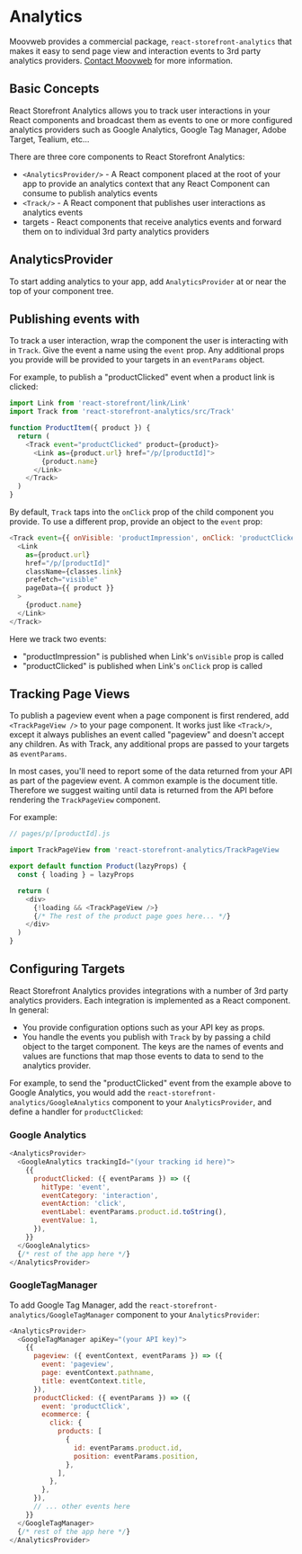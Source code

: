 # Analytics

Moovweb provides a commercial package, `react-storefront-analytics` that makes it easy to send page view and interaction events to 3rd party analytics providers. [Contact Moovweb](https://get.moovweb.com/request-a-demo) for more information.

## Basic Concepts

React Storefront Analytics allows you to track user interactions in your React components and broadcast them as events to one or more configured analytics providers such as Google Analytics, Google Tag Manager, Adobe Target, Tealium, etc...

There are three core components to React Storefront Analytics:

- `<AnalyticsProvider/>` - A React component placed at the root of your app to provide an analytics context that any React Component can consume to publish analytics events
- `<Track/>` - A React component that publishes user interactions as analytics events
- targets - React components that receive analytics events and forward them on to individual 3rd party analytics providers

## AnalyticsProvider

To start adding analytics to your app, add `AnalyticsProvider` at or near the top of your component tree.

## Publishing events with <Track/>

To track a user interaction, wrap the component the user is interacting with in `Track`. Give the event a name using the `event` prop. Any additional props you provide will be provided to your targets in an `eventParams` object.

For example, to publish a "productClicked" event when a product link is clicked:

```js
import Link from 'react-storefront/link/Link'
import Track from 'react-storefront-analytics/src/Track'

function ProductItem({ product }) {
  return (
    <Track event="productClicked" product={product}>
      <Link as={product.url} href="/p/[productId]">
        {product.name}
      </Link>
    </Track>
  )
}
```

By default, `Track` taps into the `onClick` prop of the child component you provide. To use a different prop, provide an object to the `event` prop:

```js
<Track event={{ onVisible: 'productImpression', onClick: 'productClicked' }} product={product}>
  <Link
    as={product.url}
    href="/p/[productId]"
    className={classes.link}
    prefetch="visible"
    pageData={{ product }}
  >
    {product.name}
  </Link>
</Track>
```

Here we track two events:

- "productImpression" is published when Link's `onVisible` prop is called
- "productClicked" is published when Link's `onClick` prop is called

## Tracking Page Views

To publish a pageview event when a page component is first rendered, add `<TrackPageView />` to your page component. It works just like `<Track/>`, except it always publishes an event called "pageview" and doesn't accept any children. As with Track, any additional props are passed to your targets as `eventParams`.

In most cases, you'll need to report some of the data returned from your API as part of the pageview event. A common example is the document title. Therefore we suggest waiting until data is returned from the API before rendering the `TrackPageView` component.

For example:

```js
// pages/p/[productId].js

import TrackPageView from 'react-storefront-analytics/TrackPageView

export default function Product(lazyProps) {
  const { loading } = lazyProps

  return (
    <div>
      {!loading && <TrackPageView />}
      {/* The rest of the product page goes here... */}
    </div>
  )
}
```

## Configuring Targets

React Storefront Analytics provides integrations with a number of 3rd party analytics providers. Each integration is implemented as a React component. In general:

- You provide configuration options such as your API key as props.
- You handle the events you publish with `Track` by by passing a child object to the target component. The keys are the names of events and values are functions that map those events to data to send to the analytics provider.

For example, to send the "productClicked" event from the example above to Google Analytics, you would add the `react-storefront-analytics/GoogleAnalytics` component to your `AnalyticsProvider`, and define a handler for `productClicked`:

### Google Analytics

```js
<AnalyticsProvider>
  <GoogleAnalytics trackingId="(your tracking id here)">
    {{
      productClicked: ({ eventParams }) => ({
        hitType: 'event',
        eventCategory: 'interaction',
        eventAction: 'click',
        eventLabel: eventParams.product.id.toString(),
        eventValue: 1,
      }),
    }}
  </GoogleAnalytics>
  {/* rest of the app here */}
</AnalyticsProvider>
```

### GoogleTagManager

To add Google Tag Manager, add the `react-storefront-analytics/GoogleTagManager` component to your `AnalyticsProvider`:

```js
<AnalyticsProvider>
  <GoogleTagManager apiKey="(your API key)">
    {{
      pageview: ({ eventContext, eventParams }) => ({
        event: 'pageview',
        page: eventContext.pathname,
        title: eventContext.title,
      }),
      productClicked: ({ eventParams }) => ({
        event: 'productClick',
        ecommerce: {
          click: {
            products: [
              {
                id: eventParams.product.id,
                position: eventParams.position,
              },
            ],
          },
        },
      }),
      // ... other events here
    }}
  </GoogleTagManager>
  {/* rest of the app here */}
</AnalyticsProvider>
```
